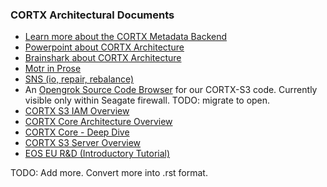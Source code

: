 ### CORTX Architectural Documents

* [Learn more about the CORTX Metadata Backend](/doc/be/BE_TheMetadataBackend.md)
* [Powerpoint about CORTX Architecture](https://seagatetechnology.sharepoint.com/:p:/s/CORTX/EenbgRuI_SRPtvToqGOc21ABaMxBp7ted6KxOGr_Mja7yQ?e=YzLEtW)
* [Brainshark about CORTX Architecture](https://www.brainshark.com/SeagateCommunications/vu?pi=zGpzSLLI8zROgkz0)
* [Motr in Prose](/doc/be/motr-in-prose.md)
* [SNS (io, repair, rebalance)](/doc/be/sns-io-repair-rebalance.md)
* An [Opengrok Source Code Browser](http://ssc-vm-c-192.colo.seagate.com:8090/source/) for our CORTX-S3 code. Currently visible only within Seagate firewall. TODO: migrate to open.
* [CORTX S3 IAM Overview](/doc/be/CORTX_S3_IAM_Overview.rst)
* [CORTX Core Architecture Overview](/doc/be/EOSCOREARCHITECTURE.rst)
* [CORTX Core - Deep Dive](/doc/be/EOSS3IAMDD.rst)
* [CORTX S3 Server Overview](/doc/be/CORTX-S3OVERVIEW.rst)
* [EOS EU R&D (Introductory Tutorial)](/doc/be/EOSTUTORIAL.rst)

TODO: Add more.  Convert more into .rst format.

